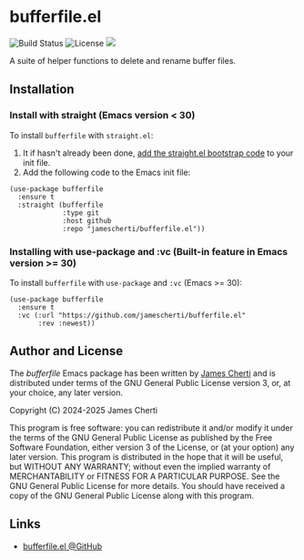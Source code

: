 # bufferfile.el
![Build Status](https://github.com/jamescherti/bufferfile.el/actions/workflows/ci.yml/badge.svg)
![License](https://img.shields.io/github/license/jamescherti/bufferfile.el)
![](https://raw.githubusercontent.com/jamescherti/bufferfile.el/main/.images/made-for-gnu-emacs.svg)

A suite of helper functions to delete and rename buffer files.

## Installation

### Install with straight (Emacs version < 30)

To install `bufferfile` with `straight.el`:

1. It if hasn't already been done, [add the straight.el bootstrap code](https://github.com/radian-software/straight.el?tab=readme-ov-file#getting-started) to your init file.
2. Add the following code to the Emacs init file:
```emacs-lisp
(use-package bufferfile
  :ensure t
  :straight (bufferfile
             :type git
             :host github
             :repo "jamescherti/bufferfile.el"))
```

### Installing with use-package and :vc (Built-in feature in Emacs version >= 30)

To install `bufferfile` with `use-package` and `:vc` (Emacs >= 30):

``` emacs-lisp
(use-package bufferfile
  :ensure t
  :vc (:url "https://github.com/jamescherti/bufferfile.el"
       :rev :newest))
```

## Author and License

The *bufferfile* Emacs package has been written by [James Cherti](https://www.jamescherti.com/) and is distributed under terms of the GNU General Public License version 3, or, at your choice, any later version.

Copyright (C) 2024-2025 James Cherti

This program is free software: you can redistribute it and/or modify it under the terms of the GNU General Public License as published by the Free Software Foundation, either version 3 of the License, or (at your option) any later version. This program is distributed in the hope that it will be useful, but WITHOUT ANY WARRANTY; without even the implied warranty of MERCHANTABILITY or FITNESS FOR A PARTICULAR PURPOSE. See the GNU General Public License for more details. You should have received a copy of the GNU General Public License along with this program.

## Links

- [bufferfile.el @GitHub](https://github.com/jamescherti/bufferfile.el)
